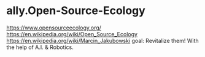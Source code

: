# ally.Open-Source-Ecology
https://www.opensourceecology.org/ https://en.wikipedia.org/wiki/Open_Source_Ecology https://en.wikipedia.org/wiki/Marcin_Jakubowski goal: Revitalize them! With the help of A.I. &amp; Robotics.
